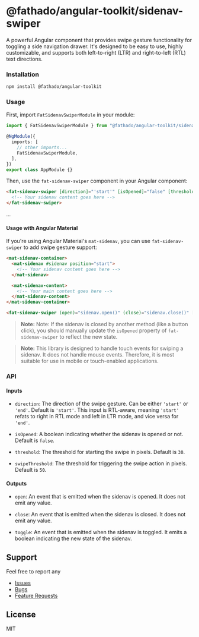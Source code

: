 # @fathado/angular-toolkit/sidenav-swiper

A powerful Angular component that provides swipe gesture functionality for toggling a side navigation drawer. It's designed to be easy to use, highly customizable, and supports both left-to-right (LTR) and right-to-left (RTL) text directions.

### Installation

```bash
npm install @fathado/angular-toolkit
```

### Usage

First, import `FatSidenavSwiperModule` in your module:

```typescript
import { FatSidenavSwiperModule } from "@fathado/angular-toolkit/sidenav-swiper";

@NgModule({
  imports: [
    // other imports...
    FatSidenavSwiperModule,
  ],
})
export class AppModule {}
```

Then, use the `fat-sidenav-swiper` component in your Angular component:

```html
<fat-sidenav-swiper [direction]="'start'" [isOpened]="false" [threshold]="50" [swipeThreshold]="100" (open)="onOpen()" (close)="onClose()" (toggle)="onToggle($event)">
  <!-- Your sidenav content goes here -->
</fat-sidenav-swiper>
```

...

#### Usage with Angular Material

If you're using Angular Material's `mat-sidenav`, you can use `fat-sidenav-swiper` to add swipe gesture support:

```html
<mat-sidenav-container>
  <mat-sidenav #sidenav position="start">
    <!-- Your sidenav content goes here -->
  </mat-sidenav>

  <mat-sidenav-content>
    <!-- Your main content goes here -->
  </mat-sidenav-content>
</mat-sidenav-container>

<fat-sidenav-swiper (open)="sidenav.open()" (close)="sidenav.close()" [isOpened]="sidenav.opened" [threshold]="50" [swipeThreshold]="100" [direction]="sidenav.position"> </fat-sidenav-swiper>
```

> **Note:** Note: If the sidenav is closed by another method (like a button click), you should manually update the `isOpened` property of `fat-sidenav-swiper` to reflect the new state.

> **Note:** This library is designed to handle touch events for swiping a sidenav. It does not handle mouse events. Therefore, it is most suitable for use in mobile or touch-enabled applications.

### API

#### Inputs

- `direction`: The direction of the swipe gesture. Can be either `'start'` or `'end'`. Default is `'start'`. This input is RTL-aware, meaning `'start'` refats to right in RTL mode and left in LTR mode, and vice versa for `'end'`.

- `isOpened`: A boolean indicating whether the sidenav is opened or not. Default is `false`.

- `threshold`: The threshold for starting the swipe in pixels. Default is `30`.

- `swipeThreshold`: The threshold for triggering the swipe action in pixels. Default is `50`.

#### Outputs

- `open`: An event that is emitted when the sidenav is opened. It does not emit any value.

- `close`: An event that is emitted when the sidenav is closed. It does not emit any value.

- `toggle`: An event that is emitted when the sidenav is toggled. It emits a boolean indicating the new state of the sidenav.

## Support

Feel free to report any

- [Issues](https://github.com/ferhado/angular-toolkit/issues)
- [Bugs](https://github.com/ferhado/angular-toolkit/issues)
- [Feature Requests](https://github.com/ferhado/angular-toolkit/issues)

## License

MIT
